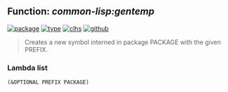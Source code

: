 ## Function: ***common-lisp:gentemp***
[![package](https://img.shields.io/badge/Package-COMMON--LISP-5f9ea0.svg?style=social&colorA=999999)](../) [![type](https://img.shields.io/badge/Type-Function-5f9ea0.svg?style=social&colorA=999999)](../#function) [![clhs](https://img.shields.io/badge/CLHS-GENTEMP-5f9ea0.svg?style=social&colorA=999999)](http://www.lispworks.com/documentation/HyperSpec/Body/f_gentem.htm) [![github](https://img.shields.io/badge/GitHub-View_the_source-5f9ea0.svg?style=social&colorA=999999&logo=github)](https://github.com/sbcl/sbcl/blob/master/src/code/symbol.lisp/) 

> Creates a new symbol interned in package PACKAGE with the given PREFIX.

### Lambda list
```
(&OPTIONAL PREFIX PACKAGE)
```
